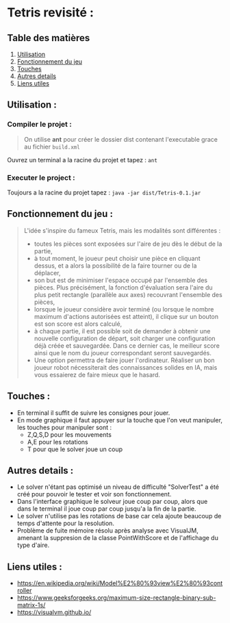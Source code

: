# Tetris revisité :

## Table des matières

1. [Utilisation](#utilisation-)
2. [Fonctionnement du jeu](#fonctionnement-du-jeu-)
3. [Touches](#touches-)
4. [Autres details](#autres-details-)
5. [Liens utiles](#liens-utiles-)

## Utilisation :

### Compiler le projet :
  
>On utilise **ant** pour créer le dossier dist contenant l'executable grace au fichier `build.xml`
   
Ouvrez un terminal a la racine du projet et tapez : `ant`

### Executer le project :
    
Toujours a la racine du projet tapez : `java -jar dist/Tetris-0.1.jar`

## Fonctionnement du jeu :

>L'idée s'inspire du fameux Tetris, mais les modalités sont différentes :
  >- toutes les pièces sont exposées sur l'aire de jeu dès le début de la partie,
  >- à tout moment, le joueur peut choisir une pièce en cliquant dessus, et a alors la
  >possibilité de la faire tourner ou de la déplacer,
  >- son but est de minimiser l'espace occupé par l'ensemble des pièces. Plus précisément, la fonction d'évaluation sera l'aire du plus petit rectangle (parallèle aux
  >axes) recouvrant l'ensemble des pièces,
  >- lorsque le joueur considère avoir terminé (ou lorsque le nombre maximum d'actions autorisées est atteint), il clique sur un bouton est son score est alors calculé,
  >- à chaque partie, il est possible soit de demander à obtenir une nouvelle configuration de départ, soit charger une configuration déjà créée et sauvegardée. Dans ce
  >dernier cas, le meilleur score ainsi que le nom du joueur correspondant seront
  >sauvegardés.
  >- Une option permettra de faire jouer l'ordinateur. Réaliser un bon joueur robot nécessiterait des connaissances solides en IA, mais vous essaierez de faire mieux
  >que le hasard.
  
## Touches :

- En terminal il suffit de suivre les consignes pour jouer.
- En mode graphique il faut appuyer sur la touche que l'on veut manipuler, les touches pour manipuler sont :
  - Z,Q,S,D pour les mouvements
  - A,E pour les rotations
  - T pour que le solver joue un coup

## Autres details :

- Le solver n'étant pas optimisé un niveau de difficulté "SolverTest" a été créé pour pouvoir le tester et voir son fonctionnement.
- Dans l'interface graphique le solveur joue coup par coup, alors que dans le terminal il joue coup par coup jusqu'a la fin de la partie.
- Le solver n'utilise pas les rotations de base car cela ajoute beaucoup de temps d'attente pour la resolution.
- Problème de fuite mémoire résolu après analyse avec VisualJM, amenant la suppresion de la classe PointWithScore et de l'affichage du type d'aire.

## Liens utiles :

- https://en.wikipedia.org/wiki/Model%E2%80%93view%E2%80%93controller
- https://www.geeksforgeeks.org/maximum-size-rectangle-binary-sub-matrix-1s/
- https://visualvm.github.io/
